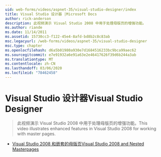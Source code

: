 ```yaml
---
uid: web-forms/videos/aspnet-35/visual-studio-designer/index
title: Visual Studio 设计器 |Microsoft Docs
author: rick-anderson
description: 此视频演示 Visual Studio 2008 中用于处理母版页的增强功能。
ms.author: riande
ms.date: 11/14/2011
ms.assetid: 15730cc3-f122-45e4-8afd-bd8b2c8c83ab
msc.legacyurl: /web-forms/videos/aspnet-35/visual-studio-designer
msc.type: chapter
ms.openlocfilehash: d6a5b01980a930e7d1684516233bc9bca99aec62
ms.sourcegitcommit: e7e91932a6e91a63e2e46417626f39d6b244a3ab
ms.translationtype: MT
ms.contentlocale: zh-CN
ms.lasthandoff: 03/06/2020
ms.locfileid: "78462458"
---
```

# <a name="visual-studio-designer"></a><span data-ttu-id="0d433-103">Visual Studio 设计器</span><span class="sxs-lookup"><span data-stu-id="0d433-103">Visual Studio Designer</span></span>

> <span data-ttu-id="0d433-104">此视频演示 Visual Studio 2008 中用于处理母版页的增强功能。</span><span class="sxs-lookup"><span data-stu-id="0d433-104">This video illustrates enhanced features in Visual Studio 2008 for working with master pages.</span></span>

- [<span data-ttu-id="0d433-105">Visual Studio 2008 和嵌套的母版页</span><span class="sxs-lookup"><span data-stu-id="0d433-105">Visual Studio 2008 and Nested Masterpages</span></span>](visual-studio-2008-and-nested-masterpages.md)
